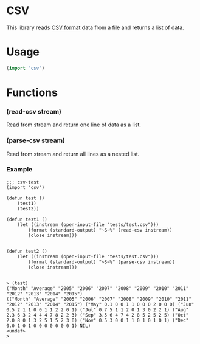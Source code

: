 # CSV

This library reads
[CSV format](https://tools.ietf.org/html/rfc4180)
data from a file and returns a list of data.

# Usage 

```lisp
(import "csv")
```

# Functions

### (read-csv stream)
Read from stream and return one line of data as a list.

### (parse-csv stream)
Read from stream and return all lines as a nested list.

### Example

```
;;; csv-test
(import "csv")

(defun test ()
    (test1)
    (test2))
    
(defun test1 ()
    (let ((instream (open-input-file "tests/test.csv")))
        (format (standard-output) "~S~%" (read-csv instream))
        (close instream)))


(defun test2 ()
    (let ((instream (open-input-file "tests/test.csv")))
        (format (standard-output) "~S~%" (parse-csv instream))
        (close instream)))


> (test)
("Month" "Average" "2005" "2006" "2007" "2008" "2009" "2010" "2011" "2012" "2013" "2014" "2015")
(("Month" "Average" "2005" "2006" "2007" "2008" "2009" "2010" "2011" "2012" "2013" "2014" "2015") ("May" 0.1 0 0 1 1 0 0 0 2 0 0 0) ("Jun" 0.5 2 1 1 0 0 1 1 2 2 0 1) ("Jul" 0.7 5 1 1 2 0 1 3 0 2 2 1) ("Aug" 2.3 6 3 2 4 4 4 7 8 2 2 3) ("Sep" 3.5 6 4 7 4 2 8 5 2 5 2 5) ("Oct" 2.0 8 0 1 3 2 5 1 5 2 3 0) ("Nov" 0.5 3 0 0 1 1 0 1 0 1 0 1) ("Dec" 0.0 1 0 1 0 0 0 0 0 0 0 1) NIL)
<undef>
> 
```
